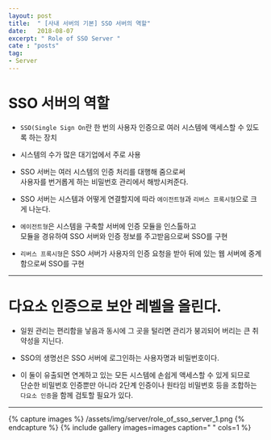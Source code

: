 ```yaml
---
layout: post
title:  " [사내 서버의 기본] SSO 서버의 역할"
date:   2018-08-07
excerpt: " Role of SSO Server "
cate : "posts"
tag:
- Server
---
```


# SSO 서버의 역할

* `SSO(Single Sign On`란 한 번의 사용자 인증으로 여러 시스템에 액세스할 수 있도록 하는 장치

* 시스템의 수가 많은 대기업에서 주로 사용

* SSO 서버는 여러 시스템의 인증 처리를 대행해 줌으로써 <br> 사용자를 번거롭게 하는 비밀번호 관리에서 해방시켜준다.

* SSO 서버는 시스템과 어떻게 연결할지에 따라 `에이전트형`과 `리버스 프록시형`으로 크게 나눈다.

* `에이전트형`은 시스템을 구축할 서버에 인증 모듈을 인스톨하고 <br> 모듈을 경유하여 SSO 서버와 인증 정보를 주고받음으로써 SSO를 구현

* `리버스 프록시형`은 SSO 서버가 사용자의 인증 요청을 받아 뒤에 있는 웹 서버에 중계함으로써 SSO를 구현

---

# 다요소 인증으로 보안 레벨을 올린다.

* 일원 관리는 편리함을 낳음과 동시에 그 곳을 털리면 관리가 붕괴되어 버리는 큰 취약성을 지닌다.

* SSO의 생명선은 SSO 서버에 로그인하는 사용자명과 비밀번호이다.

* 이 둘이 유출되면 연계하고 있는 모든 시스템에 손쉽게 액세스할 수 있게 되므로 <br> 단순한 비밀번호 인증뿐만 아니라 2단계 인증이나 원타임 비밀번호 등을 조합하는 `다요소 인증`을 함께 검토할 필요가 있다.

---


{% capture images %}
    /assets/img/server/role_of_sso_server_1.png
{% endcapture %}
{% include gallery images=images caption=" " cols=1 %}

